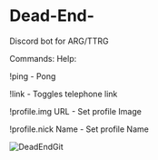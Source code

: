 # Dead-End-
Discord bot for ARG/TTRG

Commands:
Help:

!ping - Pong

!link - Toggles telephone link

!profile.img URL - Set profile Image

!profile.nick Name - Set profile Name



![DeadEndGit](https://user-images.githubusercontent.com/114275999/197910918-1e6bf206-0513-4e77-b462-49e9146e287c.jpg)
